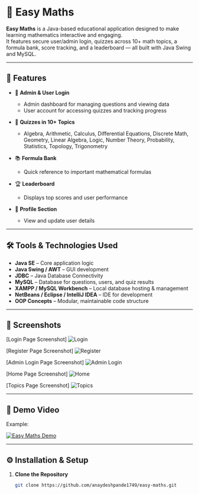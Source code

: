 # 📘 Easy Maths

**Easy Maths** is a Java-based educational application designed to make learning mathematics interactive and engaging.  
It features secure user/admin login, quizzes across 10+ math topics, a formula bank, score tracking, and a leaderboard — all built with Java Swing and MySQL.

---

## 🚀 Features

- 🔐 **Admin & User Login**
  - Admin dashboard for managing questions and viewing data
  - User account for accessing quizzes and tracking progress

- 🧠 **Quizzes in 10+ Topics**
  - Algebra, Arithmetic, Calculus, Differential Equations, Discrete Math, Geometry, Linear Algebra, Logic, Number Theory, Probability, Statistics, Topology, Trigonometry

- 📚 **Formula Bank**
  - Quick reference to important mathematical formulas

- 🏆 **Leaderboard**
  - Displays top scores and user performance

- 👤 **Profile Section**
  - View and update user details

---

## 🛠 Tools & Technologies Used

- **Java SE** – Core application logic
- **Java Swing / AWT** – GUI development
- **JDBC** – Java Database Connectivity
- **MySQL** – Database for questions, users, and quiz results
- **XAMPP / MySQL Workbench** – Local database hosting & management
- **NetBeans / Eclipse / IntelliJ IDEA** – IDE for development
- **OOP Concepts** – Modular, maintainable code structure

---

## 📸 Screenshots

[Login Page Screenshot]  ![Login](https://github.com/user-attachments/assets/762599a0-8f68-4713-a05c-a47019b8bfbe)

[Register Page Screenshot]  ![Register](https://github.com/user-attachments/assets/cb5a1d09-b312-485a-99ed-a0f183e04f77)

[Admin Login Page Screenshot]  ![Admin Login](https://github.com/user-attachments/assets/88e37e86-b3d4-4b06-bef8-d528b7106856)

[Home Page Screenshot]  ![Home](https://github.com/user-attachments/assets/66694b5a-909e-47d7-ab68-d9d6f33a21f9)

[Topics Page Screenshot] ![Topics](https://github.com/user-attachments/assets/fbdb82ec-e3a8-4da6-b017-b1a3310bb073)


---

## 🎥 Demo Video


Example:

[![Easy Maths Demo](screenshots/demo_thumbnail.png)](https://link-to-your-demo-video.com)

---

## ⚙️ Installation & Setup

1. **Clone the Repository**
   ```bash
   git clone https://github.com/anaydeshpande1749/easy-maths.git
